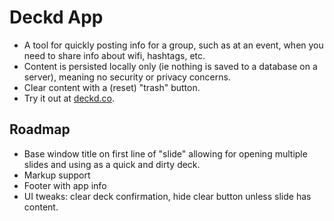 # Deckd App

- A tool for quickly posting info for a group, such as at an event, when you need to share info about wifi, hashtags, etc.
- Content is persisted locally only (ie nothing is saved to a database on a server), meaning no security or privacy concerns.
- Clear content with a (reset) "trash" button.
- Try it out at [deckd.co](http://deckd.co).

## Roadmap

- Base window title on first line of "slide" allowing for opening multiple slides and using as a quick and dirty deck.
- Markup support
- Footer with app info
- UI tweaks: clear deck confirmation, hide clear button unless slide has content.
